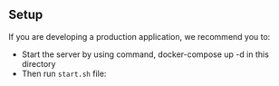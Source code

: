 ## Setup

If you are developing a production application, we recommend you to:

- Start the server by using command, docker-compose up -d in this directory
- Then run `start.sh` file:
